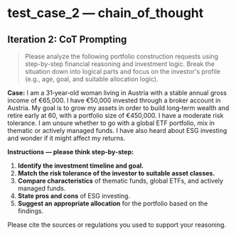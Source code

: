 # test_case_2 — chain_of_thought

## Iteration 2: CoT Prompting

> Please analyze the following portfolio construction requests using step-by-step financial reasoning and investment logic. Break the situation down into logical parts and focus on the investor's profile (e.g., age, goal, and suitable allocation logic).

**Case:** I am a 31‑year‑old woman living in Austria with a stable annual gross income of €65,000. I have €50,000 invested through a broker account in Austria. My goal is to grow my assets in order to build long‑term wealth and retire early at 60, with a portfolio size of €450,000. I have a moderate risk tolerance. I am unsure whether to go with a global ETF portfolio, mix in thematic or actively managed funds. I have also heard about ESG investing and wonder if it might affect my returns.

**Instructions — please think step‑by‑step:**
1. **Identify the investment timeline and goal.**
2. **Match the risk tolerance of the investor to suitable asset classes.**
3. **Compare characteristics** of thematic funds, global ETFs, and actively managed funds.
4. **State pros and cons** of ESG investing.
5. **Suggest an appropriate allocation** for the portfolio based on the findings.

Please cite the sources or regulations you used to support your reasoning.
